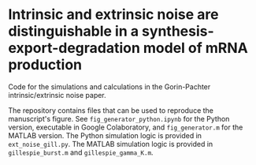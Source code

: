# Intrinsic and extrinsic noise are distinguishable in a synthesis-export-degradation model of mRNA production
Code for the simulations and calculations in the Gorin-Pachter intrinsic/extrinsic noise paper.

The repository contains files that can be used to reproduce the manuscript's figure. See `fig_generator_python.ipynb` for the Python version, executable in Google Colaboratory, and `fig_generator.m` for the MATLAB version. The Python simulation logic is provided in `ext_noise_gill.py`. The MATLAB simulation logic is provided in `gillespie_burst.m` and `gillespie_gamma_K.m`.
